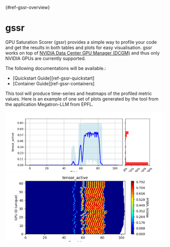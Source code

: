 [](){#ref-gssr-overview}
# gssr 

GPU Saturation Scorer (gssr) provides a simple way to profile your code and get the results in both tables and plots for easy visualisation. gssr works on top of [NVIDIA Data Center GPU Manager (DCGM)](https://developer.nvidia.com/dcgm) and thus only NVIDIA GPUs are currently supported. 

The following documentations will be available.:

* [Quickstart Guide][ref-gssr-quickstart]
* [Container Guide][ref-gssr-containers]

This tool will produce time-series and heatmaps of the profiled metric values. Here is an example of one set of plots generated by the tool from the application Megatron-LLM from EPFL. 

![gssr timeseries](../../images/gssr/timeseries_eg.png)
![gssr heatmap](../../images/gssr/heatmap_eg.png)

